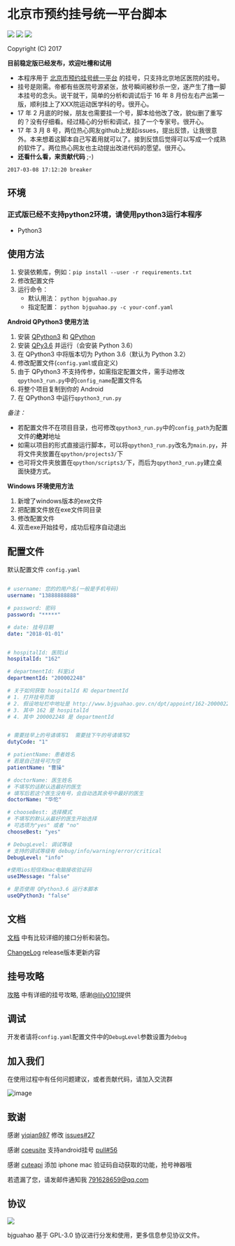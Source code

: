 # 北京市预约挂号统一平台脚本

![](https://img.shields.io/badge/Language-Python-007fc0.svg)
![](https://img.shields.io/badge/license-GPLv3-000000.svg)
![](https://img.shields.io/badge/made%20with-%3C3-red.svg)

Copyright (C) 2017

**目前稳定版已经发布，欢迎吐槽和试用**

* 本程序用于 [北京市预约挂号统一平台](http://www.bjguahao.gov.cn/) 的挂号，只支持北京地区医院的挂号。
* 挂号是刚需。帝都有些医院号源紧张，放号瞬间被秒杀一空，遂产生了撸一脚本挂号的念头。说干就干，简单的分析和调试后于 16 年 8 月份左右产出第一版，顺利挂上了XXX院运动医学科的号。很开心。
* 17 年 2 月底的时候，朋友也需要挂一个号，脚本给他改了改，貌似删了重写的？没有仔细看。经过精心的分析和调试，挂了一个专家号。很开心。
* 17 年 3 月 8 号，两位热心网友github上发起issues，提出反馈，让我很意外。本来想着这脚本自己写着用就可以了。接到反馈后觉得可以写成一个成熟的软件了。两位热心网友也主动提出改进代码的愿望。很开心。
* __还看什么看，来贡献代码__ ;-)

`2017-03-08 17:12:20 breaker`

## 环境

### 正式版已经不支持python2环境，请使用python3运行本程序
- Python3

## 使用方法

1. 安装依赖库，例如：``` pip install --user -r requirements.txt ```
2. 修改配置文件
3. 运行命令：
    - 默认用法： ```python bjguahao.py```
    - 指定配置： ```python bjguahao.py -c your-conf.yaml```

**Android QPython3 使用方法**
1. 安装 [QPython3](https://play.google.com/store/apps/details?id=org.qpython.qpy3) 和 [QPython](https://play.google.com/store/apps/details?id=org.qpython.qpy)
2. 安装 [QPy3.6](https://play.google.com/store/apps/details?id=org.qpython.qpy36) 并运行（会安装 Python 3.6）
3. 在 QPython3 中将版本切为 Python 3.6（默认为 Python 3.2）
4. 修改配置文件(```config.yaml```或自定义)
5. 由于 QPython3 不支持传参，如需指定配置文件，需手动修改```qpython3_run.py```中的```config_name```配置文件名
6. 将整个项目复制到你的 Android
7. 在 QPython3 中运行```qpython3_run.py```

*备注：*
- 若配置文件不在项目目录，也可修改```qpython3_run.py```中的```config_path```为配置文件的**绝对**地址
- 如需以项目的形式直接运行脚本，可以将```qpython3_run.py```改名为```main.py```，并将文件夹放置在```qpython/projects3/```下
- 也可将文件夹放置在```qpython/scripts3/```下，而后为```qpython3_run.py```建立桌面快捷方式。


**Windows 环境使用方法**
1. 新增了windows版本的exe文件
2. 把配置文件放在exe文件同目录
3. 修改配置文件
4. 双击exe开始挂号，成功后程序自动退出


## 配置文件

默认配置文件 `config.yaml`

```yaml

# username: 您的的用户名(一般是手机号码)
username: "13888888888"

# password: 密码
password: "*****"

# date: 挂号日期
date: "2018-01-01"


# hospitalId: 医院id
hospitalId: "162"

# departmentId: 科室id
departmentId: "200002248"

# 关于如何获取 hospitalId 和 departmentId
# 1. 打开挂号页面
# 2. 假设地址栏中地址是 http://www.bjguahao.gov.cn/dpt/appoint/162-200002248.htm
# 3. 其中 162 是 hospitalId
# 4. 其中 200002248 是 departmentId


# 需要挂早上的号请填写1  需要挂下午的号请填写2
dutyCode: "1"

# patientName: 患者姓名
# 若是自己挂号可为空
patientName: "曹操"

# doctorName: 医生姓名
# 不填写的话默认选最好的医生
# 填写后若这个医生没有号，会自动选其余号中最好的医生
doctorName: "华佗"

# chooseBest: 选择模式
# 不填写的默认从最好的医生开始选择
# 可选项为"yes" 或者 "no"
chooseBest: "yes"

# DebugLevel: 调试等级
# 支持的调试等级有 debug/info/warning/error/critical
DebugLevel: "info"

#使用ios短信和mac电脑接收验证码
useIMessage: "false"

# 是否使用 QPython3.6 运行本脚本
useQPython3: "false"
```

## 文档

[文档](doc.md) 中有比较详细的接口分析和装包。

[ChangeLog](ChangeLog.md) release版本更新内容

## 挂号攻略

[攻略](tips.md) 中有详细的挂号攻略, 感谢[@lily0101](https://github.com/lily0101)提供

## 调试

开发者请将`config.yaml`配置文件中的`DebugLevel`参数设置为`debug`

## 加入我们

在使用过程中有任何问题建议，或者贡献代码，请加入交流群

![image](https://github.com/iBreaker/bjguahao/raw/master/img/qq-qun.png)

## 致谢

感谢 [yiqian987](https://github.com/yiqian987) 修改 [issues#27](https://github.com/iBreaker/bjguahao/issues/27)

感谢 [coeusite](https://github.com/coeusite) 支持android挂号 [pull#56](https://github.com/iBreaker/bjguahao/pull/56)

感谢 [cuteapi](https://github.com/cuteapi) 添加 iphone mac 验证码自动获取的功能，抢号神器哦

若遗漏了您，请发邮件通知我 <791628659@qq.com>

## 协议

![](https://www.gnu.org/graphics/gplv3-127x51.png)

bjguahao 基于 GPL-3.0 协议进行分发和使用，更多信息参见协议文件。
